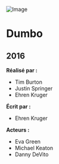 ![Image](https://upload.wikimedia.org/wikipedia/en/thumb/9/91/Dumbo_%282019_film%29.png/220px-Dumbo_%282019_film%29.png)
# Dumbo
## 2016

**Réalisé par :**
* Tim Burton
* Justin Springer
* Ehren Kruger

**Écrit par :**
* Ehren Kruger

**Acteurs :**
* Eva Green
* Michael Keaton
* Danny DeVito
